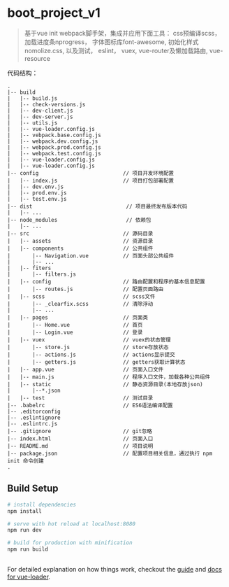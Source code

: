 # boot_project_v1

> 基于vue init webpack脚手架，集成并应用下面工具：
  css预编译scss，
  加载进度条nprogress，
  字体图标库font-awesome,
  初始化样式nomolize.css,
  以及测试，
  eslint，
  vuex,
  vue-router及懒加载路由,
  vue-resource

代码结构： 
```
.
|-- build
|   |-- build.js
|   |-- check-versions.js
|   |-- dev-client.js
|   |-- dev-server.js
|   |-- utils.js
|   |-- vue-loader.config.js
|   |-- vebpack.base.config.js
|   |-- webpack.dev.config.js
|   |-- webpack.prod.config.js
|   |-- webpack.test.config.js
|   |-- vue-loader.config.js
|   |-- vue-loader.config.js
|-- config                           // 项目开发环境配置
|   |-- index.js                     // 项目打包部署配置 
|   |-- dev.env.js
|   |-- prod.env.js
|   |-- test.env.js
|-- dist                              // 项目最终发布版本代码
|   |-- ...
|-- node_modules                      // 依赖包
|   |-- ... 
|-- src                              // 源码目录
|   |-- assets                       // 资源目录 
|   |-- components                   // 公共组件
|       |-- Navigation.vue           // 页面头部公共组件
|       |-- ...
|   |-- fiters                       
|       |-- filters.js
|   |-- config                       // 路由配置和程序的基本信息配置
|       |-- routes.js                // 配置页面路由
|   |-- scss                         // scss文件
|       |-- _clearfix.scss           // 清除浮动
|       |-- ... 
|   |-- pages                        // 页面类
|       |-- Home.vue                 // 首页
|       |-- Login.vue                // 登录
|   |-- vuex                         // vuex的状态管理
|       |-- store.js                 // store存放状态
|       |-- actions.js               // actions显示提交
|       |-- getters.js               // getters获取计算状态
|   |-- app.vue                      // 页面入口文件
|   |-- main.js                      // 程序入口文件，加载各种公共组件
|   |-- static                       // 静态资源目录(本地存放json)
|       |--*.json
|   |-- test                         // 测试目录
|-- .babelrc                         // ES6语法编译配置
|-- .editorconfig
|-- .eslintignore
|-- .eslintrc.js
|-- .gitignore                       // git忽略
|-- index.html                       // 页面入口
|-- README.md                        // 项目说明
|-- package.json                     // 配置项目相关信息，通过执行 npm init 命令创建
.
```
## Build Setup

``` bash
# install dependencies
npm install

# serve with hot reload at localhost:8080
npm run dev

# build for production with minification
npm run build
 
```

For detailed explanation on how things work, checkout the [guide](http://vuejs-templates.github.io/webpack/) and [docs for vue-loader](http://vuejs.github.io/vue-loader).
